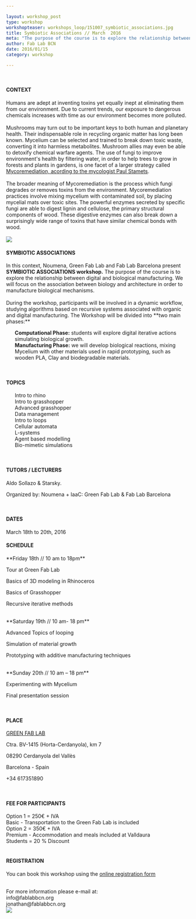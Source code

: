 ```yaml
---

layout: workshop_post
type: workshop
workshopteaser: workshops_loop/151007_symbiotic_associations.jpg
title: Symbiotic Associations // March  2016
meta: "The purpose of the course is to explore the relationship between digital and biological manufacturing, as multi-scalar construction techniques. The Workshop will be based on defining a theoretical and experimental framework focused on the convergence between Digital Tectonics and Organic processes. We will focus on the association between biology and architecture in order to manufacture biological mechanisms."
author: Fab Lab BCN
date: 2016/01/15
category: workshop

---
```


<br>

<h4>CONTEXT</h4>
Humans are adept at inventing toxins yet equally inept at eliminating them from our environment. Due to current trends, our exposure to dangerous chemicals increases with time as our environment becomes more polluted.<br>

<br>
Mushrooms may turn out to be important keys to both human and planetary health. Their indispensable role in recycling organic matter has long been known. Mycelium can be selected and trained to break down toxic waste, converting it into harmless metabolites. Mushroom allies may even be able to detoxify chemical warfare agents. The use of fungi to improve environment's health by filtering water, in order to help trees to grow in forests and plants in gardens, is one facet of a larger strategy called <a href= "https://www.ted.com/talks/paul_stamets_on_6_ways_mushrooms_can_save_the_world?"><u> Mycoremediation, acording to the mycologist Paul Stamets</u></a>.<br>

<br>
The broader meaning of Mycoremediation is the process which fungi degrades or removes toxins from the environment. Mycoremediation practices involve mixing mycelium with contaminated soil, by placing mycelial mats over toxic sites. The powerful enzymes secreted by specific fungi are able to digest lignin and cellulose, the primary structural components of wood. These digestive enzymes can also break down a surprisingly wide range of toxins that have similar chemical bonds with wood.<br>
<br>
<img src="{{site.baseurl}}{{ site.url }}/img/workshops/workshops_loop/151007_symbiotic_associations.jpg">
<br>
<h4>SYMBIOTIC ASSOCIATIONS</h4>
In this context, Noumena, Green Fab Lab and Fab Lab Barcelona present <strong>SYMBIOTIC ASSOCIATIONS workshop.</strong> The purpose of the course is to explore the relationship between digital and biological manufacturing. We will focus on the association between biology and architecture in order to manufacture biological mechanisms.<br>
<br>
During the workshop, participants will be involved in a dynamic workflow, studying algorithms based on recursive systems associated with organic and digital manufacturing. The Workshop will be divided into **two main phases:**
<ul>

<b>Computational Phase:</b> students will explore digital iterative actions simulating biological growth.
<br>
<b>Manufacturing Phase:</b> we will develop biological reactions, mixing Mycelium with other materials used in rapid prototyping, such as wooden PLA, Clay and biodegradable materials.
</ul>

<br>
<h4>TOPICS</h4>
<ul>
Intro to rhino<br>
Intro to grasshopper<br>
Advanced grasshopper<br>
Data management<br>
Intro to loops<br>
Cellular automata<br>
L-systems<br>
Agent based modelling<br>
Bio-mimetic simulations<br>
</ul>

<br>
<h4>TUTORS / LECTURERS</h4>

Aldo Sollazo & Starsky.<br>

Organized by: Noumena + IaaC: Green Fab Lab & Fab Lab Barcelona

<br>
<h4>DATES</h4>
March 18th to 20th, 2016
<br>
<h4>SCHEDULE</h4>
**Friday 18th // 10 am to 18pm**

Tour at Green Fab Lab

Basics of 3D modeling in Rhinoceros

Basics of Grasshopper

Recursive iterative methods

<br>
**Saturday 19th // 10 am- 18 pm**

Advanced Topics of looping

Simulation of material growth

Prototyping with  additive manufacturing techniques

<br>
**Sunday 20th // 10 am – 18 pm**

Experimenting with Mycelium

Final presentation  session

<br>
<h4>PLACE</h4>

<a target="_blank" href="http://greenfablab.org/contact/"><u>GREEN FAB LAB</u></a>

Ctra. BV-1415 (Horta-Cerdanyola), km 7 <br>

08290 Cerdanyola del Vallès <br>

Barcelona - Spain<br>

+34 617351890 

<br>
<h4>FEE FOR PARTICIPANTS</h4>
Option 1 = 250€ + IVA<br>
Basic - Transportation to the Green Fab Lab is included

<br>
Option 2 = 350€ + IVA<br>
Premium - Accommodation and meals included at Valldaura

<br>
Students = 20 % Discount<br>

<br>
<h4>REGISTRATION </h4>

You can book this workshop using the <a target="_blank" href="http://valldaura.fikket.es/event/symbiotic-associations"><u>online registration form</u></a>    

<br>
For more information please e-mail at:<br>
info@fablabbcn.org<br>
jonathan@fablabbcn.org



<br>

<img src="{{site.baseurl}}{{ site.url }}/img/workshops/workshops_loop/symbiotic-associations-2016-full.jpg">


